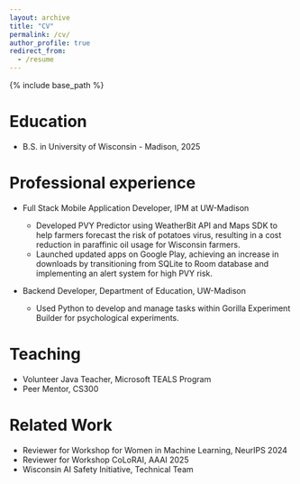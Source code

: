 ```yaml
---
layout: archive
title: "CV"
permalink: /cv/
author_profile: true
redirect_from:
  - /resume
---
```


<style>
  /* Target the specific layout class along with page content */
  .archive .page__content,
  .archive .page__content p,
  .archive .page__content div {
    font-size: 0.7em !important;
  }
  
  /* Target headers specifically */
  .archive .page__content h1,
  .archive .page__content h2 {
    font-size: 1.2em !important;
  }

  /* Target lists more specifically */
  .archive .page__content ul,
  .archive .page__content ul li {
    font-size: 0.7em !important;
  }

  /* Target nested lists */
  .archive .page__content ul ul li {
    font-size: 1em !important;  /* Keep same size as parent since it inherits */
  }
</style>

{% include base_path %}

# Education

- B.S. in University of Wisconsin - Madison, 2025

# Professional experience

- Full Stack Mobile Application Developer, IPM at UW-Madison

  - Developed PVY Predictor using WeatherBit API and Maps SDK to help farmers forecast the risk of potatoes virus, resulting in a cost reduction in paraffinic oil usage for Wisconsin farmers.
  - Launched updated apps on Google Play, achieving an increase in downloads by transitioning from SQLite to Room database and implementing an alert system for high PVY risk.

- Backend Developer, Department of Education, UW-Madison
  - Used Python to develop and manage tasks within Gorilla Experiment Builder for psychological experiments.

# Teaching

- Volunteer Java Teacher, Microsoft TEALS Program
- Peer Mentor, CS300

# Related Work

- Reviewer for Workshop for Women in Machine Learning, NeurIPS 2024
- Reviewer for Workshop CoLoRAI, AAAI 2025
- Wisconsin AI Safety Initiative, Technical Team
